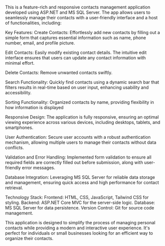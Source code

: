 This is a feature-rich and responsive contacts management application developed using ASP.NET and MS SQL Server. The app allows users to seamlessly manage their contacts with a user-friendly interface and a host of functionalities, including:

Key Features:
Create Contacts: Effortlessly add new contacts by filling out a simple form that captures essential information such as name, phone number, email, and profile picture.

Edit Contacts: Easily modify existing contact details. The intuitive edit interface ensures that users can update any contact information with minimal effort.

Delete Contacts: Remove unwanted contacts swiftly.

Search Functionality: Quickly find contacts using a dynamic search bar that filters results in real-time based on user input, enhancing usability and accessibility.

Sorting Functionality: Organized contacts by name, providing flexibility in how information is displayed

Responsive Design: The application is fully responsive, ensuring an optimal viewing experience across various devices, including desktops, tablets, and smartphones.

User Authentication: Secure user accounts with a robust authentication mechanism, allowing multiple users to manage their contacts without data conflicts.

Validation and Error Handling: Implemented form validation to ensure all required fields are correctly filled out before submission, along with user-friendly error messages.

Database Integration: Leveraging MS SQL Server for reliable data storage and management, ensuring quick access and high performance for contact retrieval.

Technology Stack:
Frontend: HTML, CSS, JavaScript, Tailwind CSS for styling.
Backend: ASP.NET Core MVC for the server-side logic.
Database: MS SQL Server for data persistence.
Version Control: Git for source code management.

This application is designed to simplify the process of managing personal contacts while providing a modern and interactive user experience. It's perfect for individuals or small businesses looking for an efficient way to organize their contacts.
